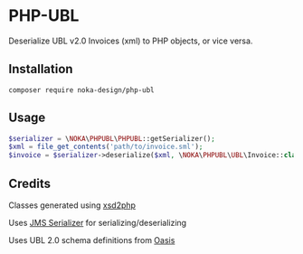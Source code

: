 # PHP-UBL
Deserialize UBL v2.0 Invoices (xml) to PHP objects, or vice versa.

## Installation
```shell script
composer require noka-design/php-ubl
```

## Usage
```php
$serializer = \NOKA\PHPUBL\PHPUBL::getSerializer();
$xml = file_get_contents('path/to/invoice.sml');
$invoice = $serializer->deserialize($xml, \NOKA\PHPUBL\UBL\Invoice::class, 'xml');
```

## Credits
Classes generated using [xsd2php](https://github.com/goetas-webservices/xsd2php)

Uses [JMS Serializer](https://github.com/schmittjoh/serializer) for serializing/deserializing

Uses UBL 2.0 schema definitions from [Oasis](https://docs.oasis-open.org/ubl/os-UBL-2.0/UBL-2.0.html)